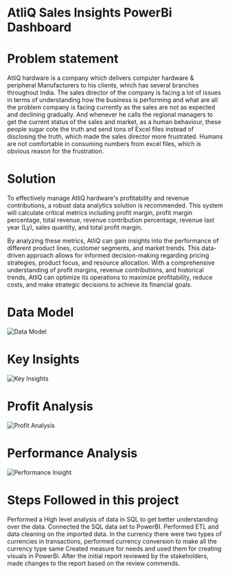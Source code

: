 
# AtliQ Sales Insights PowerBi Dashboard

# Problem statement
AtliQ hardware is a company which delivers computer hardware & peripheral Manufacturers to his clients, which has several branches throughout India. The sales director of the company is facing a lot of issues in terms of understanding how the business is performing and what are all the problem company is facing currently as the sales are not as expected and declining gradually. And whenever he calls the regional managers to get the current status of the sales and market, as a human behaviour, these people sugar cote the truth and send tons of Excel files instead of disclosing the truth, which made the sales director more frustrated. Humans are not comfortable in consuming numbers from excel files, which is obvious reason for the frustration.

# Solution
To effectively manage AtliQ hardware's profitability and revenue contributions, a robust data analytics solution is recommended. This system will calculate critical metrics including profit margin, profit margin percentage, total revenue, revenue contribution percentage, revenue last year (Ly), sales quantity, and total profit margin.

By analyzing these metrics, AtliQ can gain insights into the performance of different product lines, customer segments, and market trends. This data-driven approach allows for informed decision-making regarding pricing strategies, product focus, and resource allocation. With a comprehensive understanding of profit margins, revenue contributions, and historical trends, AtliQ can optimize its operations to maximize profitability, reduce costs, and make strategic decisions to achieve its financial goals.
# Data Model 
![Data Model](https://github.com/spriyankagirish/SalesInsight/assets/138349558/b691f6e0-d65e-4f61-b2e1-c33858a90007)
# Key Insights 
![Key Insights ](https://github.com/spriyankagirish/SalesInsight/assets/138349558/daca22b2-6b02-4ab8-b42b-7212b5b1c40d)
# Profit Analysis 
![Profit Analysis](https://github.com/spriyankagirish/SalesInsight/assets/138349558/66f7e497-bb06-4027-814d-0b8b6bab35f7)
# Performance Analysis 
![Performance Insight](https://github.com/spriyankagirish/SalesInsight/assets/138349558/0dd208a8-3a11-4408-aa3b-69e79a6a0203)

# Steps Followed in this project
Performed a High level analysis of data in SQL to get better understanding over the data.
Connected the SQL data set to PowerBI.
Performed ETL and data cleaning on the imported data.
In the currency there were two types of currencies in transactions, performed currency conversion to make all the currency type same
Created measure for needs and used them for creating visuals in PowerBi.
After the initial report reviewed by the stakeholders, made changes to the report based on the review commends.




